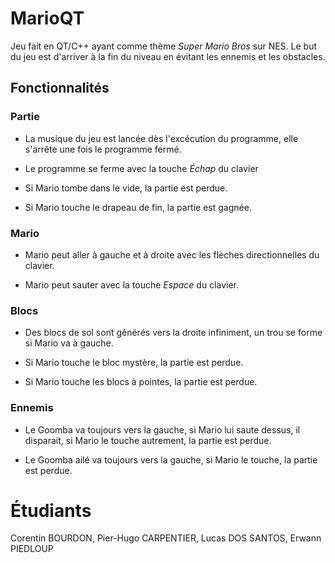 # MarioQT
Jeu fait en QT/C++ ayant comme thème _Super Mario Bros_ sur NES.
Le but du jeu est d'arriver à la fin du niveau en évitant les ennemis et les obstacles.

## Fonctionnalités
### Partie
* La musique du jeu est lancée dès l'excécution du programme, elle s'arrête une fois le programme fermé.

* Le programme se ferme avec la touche _Échap_ du clavier

* Si Mario tombe dans le vide, la partie est perdue.

* Si Mario touche le drapeau de fin, la partie est gagnée.

### Mario
* Mario peut aller à gauche et à droite avec les flèches directionnelles du clavier.

* Mario peut sauter avec la touche _Espace_ du clavier.

### Blocs
* Des blocs de sol sont générés vers la droite infiniment, un trou se forme si Mario va à gauche.

* Si Mario touche le bloc mystère, la partie est perdue.

* Si Mario touche les blocs à pointes, la partie est perdue.

### Ennemis
* Le Goomba va toujours vers la gauche, si Mario lui saute dessus, il disparait, si Mario le touche autrement, la partie est perdue.

* Le Goomba ailé va toujours vers la gauche, si Mario le touche, la partie est perdue.

# Étudiants
Corentin BOURDON, Pier-Hugo CARPENTIER, Lucas DOS SANTOS, Erwann PIEDLOUP

